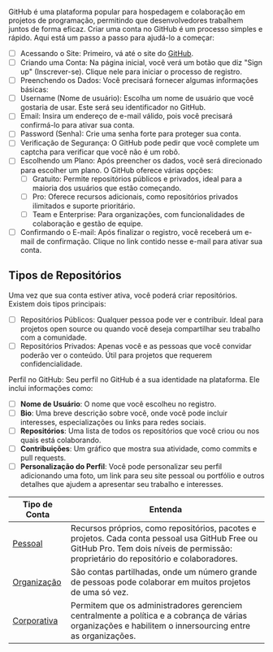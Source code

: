 GitHub é uma plataforma popular para hospedagem e colaboração em projetos de programação, permitindo que desenvolvedores trabalhem juntos de forma eficaz. Criar uma conta no GitHub é um processo simples e rápido. Aqui está um passo a passo para ajudá-lo a começar:

- [ ] Acessando o Site: Primeiro, vá até o site do [GitHub](https://github.com).
- [ ] Criando uma Conta: Na página inicial, você verá um botão que diz "Sign up" (Inscrever-se). Clique nele para iniciar o processo de registro.
- [ ] Preenchendo os Dados: Você precisará fornecer algumas informações básicas:
- [ ] Username (Nome de usuário): Escolha um nome de usuário que você gostaria de usar. Este será seu identificador no GitHub.
- [ ] Email: Insira um endereço de e-mail válido, pois você precisará confirmá-lo para ativar sua conta.
- [ ] Password (Senha): Crie uma senha forte para proteger sua conta.
- [ ] Verificação de Segurança: O GitHub pode pedir que você complete um captcha para verificar que você não é um robô.
- [ ] Escolhendo um Plano: Após preencher os dados, você será direcionado para escolher um plano. O GitHub oferece várias opções:
	- [ ] Gratuito: Permite repositórios públicos e privados, ideal para a maioria dos usuários que estão começando.
	- [ ] Pro: Oferece recursos adicionais, como repositórios privados ilimitados e suporte prioritário.
	- [ ] Team e Enterprise: Para organizações, com funcionalidades de colaboração e gestão de equipe.
- [ ] Confirmando o E-mail: Após finalizar o registro, você receberá um e-mail de confirmação. Clique no link contido nesse e-mail para ativar sua conta.
## Tipos de Repositórios
Uma vez que sua conta estiver ativa, você poderá criar repositórios. Existem dois tipos principais:

- [ ] Repositórios Públicos: Qualquer pessoa pode ver e contribuir. Ideal para projetos open source ou quando você deseja compartilhar seu trabalho com a comunidade.
- [ ] Repositórios Privados: Apenas você e as pessoas que você convidar poderão ver o conteúdo. Útil para projetos que requerem confidencialidade.

Perfil no GitHub: Seu perfil no GitHub é a sua identidade na plataforma. Ele inclui informações como:

- [ ] **Nome de Usuário**: O nome que você escolheu no registro.
- [ ] **Bio**: Uma breve descrição sobre você, onde você pode incluir interesses, especializações ou links para redes sociais.
- [ ] **Repositórios**: Uma lista de todos os repositórios que você criou ou nos quais está colaborando.
- [ ] **Contribuições**: Um gráfico que mostra sua atividade, como commits e pull requests.
- [ ] **Personalização do Perfil**: Você pode personalizar seu perfil adicionando uma foto, um link para seu site pessoal ou portfólio e outros detalhes que ajudem a apresentar seu trabalho e interesses.

| Tipo de Conta                                                                                                                                              | Entenda                                                                                                                                                                                |
| ---------------------------------------------------------------------------------------------------------------------------------------------------------- | -------------------------------------------------------------------------------------------------------------------------------------------------------------------------------------- |
| [Pessoal](https://docs.github.com/pt/get-started/learning-about-github/types-of-github-accounts#user-accounts)                                             | Recursos próprios, como repositórios, pacotes e projetos. Cada conta pessoal usa GitHub Free ou GitHub Pro. Tem dois níveis de permissão: proprietário do repositório e colaboradores. |
| [Organização](https://docs.github.com/pt/get-started/learning-about-github/types-of-github-accounts#personal-accounts)                                     | São contas partilhadas, onde um número grande de pessoas pode colaborar em muitos projetos de uma só vez.                                                                              |
| [Corporativa](https://docs.github.com/pt/get-started/learning-about-github/types-of-github-accounts#-data-variablesenterpriseprodname_managed_users_caps-) | Permitem que os administradores gerenciem centralmente a política e a cobrança de várias organizações e habilitem o innersourcing entre as organizações.                               |